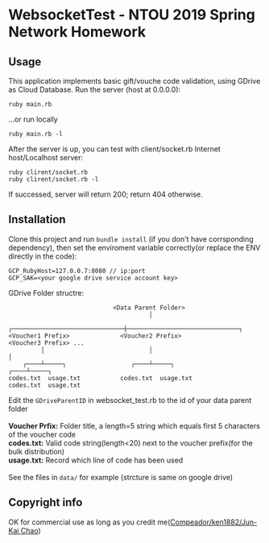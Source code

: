 # WebsocketTest - NTOU 2019 Spring Network Homework

## Usage
This application implements basic gift/vouche code validation, using GDrive as Cloud Database.
Run the server (host at 0.0.0.0):
```
ruby main.rb
```
...or run locally
```
ruby main.rb -l
```
After the server is up, you can test with client/socket.rb
Internet host/Localhost server:
```
ruby clirent/socket.rb
ruby clirent/socket.rb -l
```
If successed, server will return 200; return 404 otherwise.

## Installation
Clone this project and run `bundle install` (if you don't have corrsponding dependency), then set the enviroment variable correctly(or replace the ENV directly in the code):
```
GCP_RubyHost=127.0.0.7:8080 // ip:port
GCP_SAK=<your google drive service account key>
```
GDrive Folder structre:
```
                             <Data Parent Folder>
                                       │
       ┌───────────────────────────────┼───────────────────────────────┐
<Voucher1 Prefix>              <Voucher2 Prefix>               <Voucher3 Prefix> ...
         │                             │                               │
    ┌────┴─────┐                  ┌────┴─────┐                    ┌────┴─────┐
codes.txt  usage.txt           codes.txt  usage.txt            codes.txt  usage.txt
```
Edit the `GDriveParentID` in websocket_test.rb to the id of your data parent folder<br><br>
<b>Voucher Prfix:</b> Folder title, a length=5 string which equals first 5 characters of the voucher code<br>
<b>codes.txt:</b> Valid code string(length<20) next to the voucher prefix(for the bulk distribution)<br>
<b>usage.txt:</b> Record which line of code has been used<br><br>
See the files in `data/` for example (strcture is same on google drive)<br>

## Copyright info
OK for commercial use as long as you credit me([Compeador/ken1882/Jun-Kai Chao](https://github.com/ken1882))
